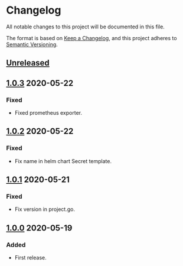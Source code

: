 # Changelog

All notable changes to this project will be documented in this file.

The format is based on [Keep a Changelog](https://keepachangelog.com/en/1.0.0/),
and this project adheres to [Semantic Versioning](https://semver.org/spec/v2.0.0.html).

## [Unreleased]

## [1.0.3] 2020-05-22

### Fixed

- Fixed prometheus exporter.

## [1.0.2] 2020-05-22

### Fixed

- Fix name in helm chart Secret template.

## [1.0.1] 2020-05-21

### Fixed

- Fix version in project.go.

## [1.0.0] 2020-05-19

### Added

- First release.

[Unreleased]: https://github.com/giantswarm/etcd-backup-operator/compare/v1.0.3...HEAD
[1.0.3]: https://github.com/giantswarm/etcd-backup-operator/compare/v1.0.2...1.0.3
[1.0.2]: https://github.com/giantswarm/etcd-backup-operator/compare/v1.0.1...1.0.2
[1.0.1]: https://github.com/giantswarm/etcd-backup-operator/compare/v1.0.0...1.0.1
[1.0.0]: https://github.com/giantswarm/etcd-backup-operator/releases/tag/v1.0.0
